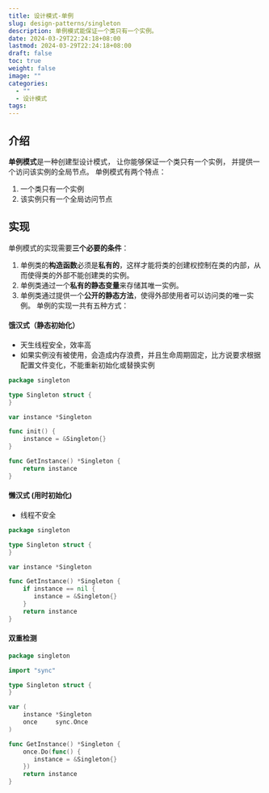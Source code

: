 ```yaml
---
title: 设计模式-单例
slug: design-patterns/singleton
description: 单例模式能保证一个类只有一个实例。
date: 2024-03-29T22:24:18+08:00
lastmod: 2024-03-29T22:24:18+08:00
draft: false
toc: true
weight: false
image: ""
categories:
  - ""
  - 设计模式
tags:
---
```

## 介绍

**单例模式**是一种创建型设计模式， 让你能够保证一个类只有一个实例， 并提供一个访问该实例的全局节点。
单例模式有两个特点：
1. 一个类只有一个实例
2. 该实例只有一个全局访问节点
## 实现
单例模式的实现需要**三个必要的条件**：
1. 单例类的**构造函数**必须是**私有的**，这样才能将类的创建权控制在类的内部，从而使得类的外部不能创建类的实例。
2. 单例类通过一个**私有的静态变量**来存储其唯一实例。
3. 单例类通过提供一个**公开的静态方法**，使得外部使用者可以访问类的唯一实例。
单例的实现一共有五种方式：
#### 饿汉式（静态初始化）
- 天生线程安全，效率高
- 如果实例没有被使用，会造成内存浪费，并且生命周期固定，比方说要求根据配置文件变化，不能重新初始化或替换实例

```Go
package singleton

type Singleton struct {
}

var instance *Singleton

func init() {
    instance = &Singleton{}
}

func GetInstance() *Singleton {
    return instance
}
```
#### 懒汉式 (用时初始化)
- 线程不安全
```Go
package singleton

type Singleton struct {
}

var instance *Singleton

func GetInstance() *Singleton {
    if instance == nil {
       instance = &Singleton{}
    }
    return instance
}
```
#### **双重检测**
```Go
package singleton

import "sync"

type Singleton struct {
}

var (
    instance *Singleton
    once     sync.Once
)

func GetInstance() *Singleton {
    once.Do(func() {
       instance = &Singleton{}
    })
    return instance
}
```